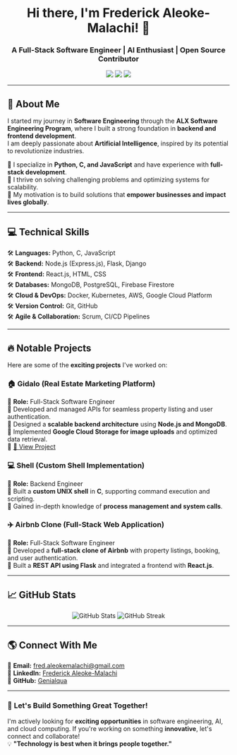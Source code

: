 <!-- Header Section -->
<h1 align="center">Hi there, I'm Frederick Aleoke-Malachi! 👋</h1>
<h3 align="center">A Full-Stack Software Engineer | AI Enthusiast | Open Source Contributor</h3>

<p align="center">
  <img src="https://img.shields.io/badge/C-00599C?style=for-the-badge&logo=c&logoColor=white">
  
  <img src="https://img.shields.io/badge/Python-3776AB?style=for-the-badge&logo=python&logoColor=white">
  
  <img src="https://img.shields.io/badge/JavaScript-F7DF1E?style=for-the-badge&logo=javascript&logoColor=black">
</p>

---

## 🚀 **About Me**
I started my journey in **Software Engineering** through the **ALX Software Engineering Program**, where I built a strong foundation in **backend and frontend development**.  
I am deeply passionate about **Artificial Intelligence**, inspired by its potential to revolutionize industries.  

🔹 I specialize in **Python, C, and JavaScript** and have experience with **full-stack development**.  
🔹 I thrive on solving challenging problems and optimizing systems for scalability.  
🔹 My motivation is to build solutions that **empower businesses and impact lives globally**.  

---

## 💻 **Technical Skills**
🛠️ **Languages:** Python, C, JavaScript  
🛠️ **Backend:** Node.js (Express.js), Flask, Django  
🛠️ **Frontend:** React.js, HTML, CSS  
🛠️ **Databases:** MongoDB, PostgreSQL, Firebase Firestore  
🛠️ **Cloud & DevOps:** Docker, Kubernetes, AWS, Google Cloud Platform  
🛠️ **Version Control:** Git, GitHub  
🛠️ **Agile & Collaboration:** Scrum, CI/CD Pipelines  

---

## 🔥 **Notable Projects**
Here are some of the **exciting projects** I've worked on:  

### 🏠 **Gidalo** (Real Estate Marketing Platform)  
🚀 **Role:** Full-Stack Software Engineer  
🔹 Developed and managed APIs for seamless property listing and user authentication.  
🔹 Designed a **scalable backend architecture** using **Node.js and MongoDB**.  
🔹 Implemented **Google Cloud Storage for image uploads** and optimized data retrieval.  
🔹 [🔗 View Project](https://github.com/Genialqua/gidalo)  

### 💻 **Shell** (Custom Shell Implementation)  
🚀 **Role:** Backend Engineer  
🔹 Built a **custom UNIX shell** in **C**, supporting command execution and scripting.  
🔹 Gained in-depth knowledge of **process management and system calls**.  
 

### ✈️ **Airbnb Clone** (Full-Stack Web Application)  
🚀 **Role:** Full-Stack Software Engineer  
🔹 Developed a **full-stack clone of Airbnb** with property listings, booking, and user authentication.  
🔹 Built a **REST API using Flask** and integrated a frontend with **React.js**.  
  

---

## 📈 **GitHub Stats**
<p align="center">
  <img src="https://github-readme-stats.vercel.app/api?username=Genialqua&show_icons=true&theme=radical" alt="GitHub Stats">
  <img src="https://github-readme-streak-stats.herokuapp.com/?user=Genialqua&theme=radical" alt="GitHub Streak">
</p>

---

## 🌎 **Connect With Me**
📩 **Email:** fred.aleokemalachi@gmail.com  
🔗 **LinkedIn:** [Frederick Aleoke-Malachi](https://www.linkedin.com/in/frederickaleokemalachi)  
🔗 **GitHub:** [Genialqua](https://github.com/Genialqua)  

---

### 🚀 **Let's Build Something Great Together!**
I'm actively looking for **exciting opportunities** in software engineering, AI, and cloud computing. If you're working on something **innovative**, let's connect and collaborate!  
💡 **"Technology is best when it brings people together."**  

